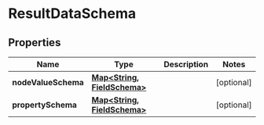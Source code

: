 

# ResultDataSchema

## Properties

Name | Type | Description | Notes
------------ | ------------- | ------------- | -------------
**nodeValueSchema** | [**Map&lt;String, FieldSchema&gt;**](FieldSchema.md) |  |  [optional]
**propertySchema** | [**Map&lt;String, FieldSchema&gt;**](FieldSchema.md) |  |  [optional]



